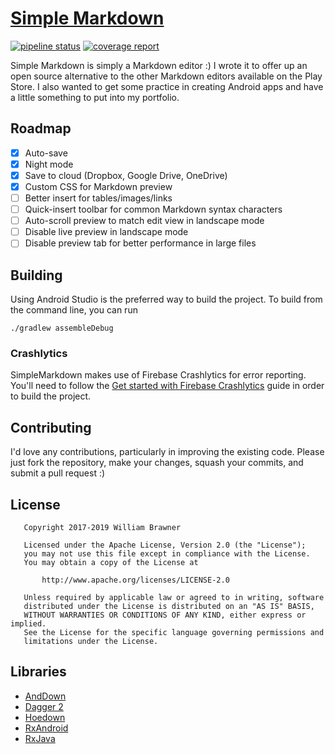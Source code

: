 # [Simple Markdown](https://wbrawner.com/portfolio/simple-markdown/)

[![pipeline status](https://gitlab.com/billybrawner/SimpleMarkdown/badges/master/pipeline.svg)](https://gitlab.com/billybrawner/SimpleMarkdown/commits/master)
[![coverage report](https://gitlab.com/billybrawner/SimpleMarkdown/badges/master/coverage.svg)](https://gitlab.com/billybrawner/SimpleMarkdown/commits/master)

Simple Markdown is simply a Markdown editor :) I wrote it to offer up an open source alternative to
the other Markdown editors available on the Play Store. I also wanted to get some practice in
creating Android apps and have a little something to put into my portfolio.

## Roadmap

* [x] Auto-save
* [x] Night mode
* [x] Save to cloud (Dropbox, Google Drive, OneDrive)
* [x] Custom CSS for Markdown preview
* [ ] Better insert for tables/images/links
* [ ] Quick-insert toolbar for common Markdown syntax characters
* [ ] Auto-scroll preview to match edit view in landscape mode
* [ ] Disable live preview in landscape mode
* [ ] Disable preview tab for better performance in large files

## Building

Using Android Studio is the preferred way to build the project. To build from the command line, you can run

    ./gradlew assembleDebug

### Crashlytics

SimpleMarkdown makes use of Firebase Crashlytics for error reporting. You'll need to follow the 
[Get started with Firebase Crashlytics](https://firebase.google.com/docs/crashlytics/get-started?platform=android) guide in order to build the project.

## Contributing

I'd love any contributions, particularly in improving the existing code. Please just fork the
repository, make your changes, squash your commits, and submit a pull request :)

## License

```
   Copyright 2017-2019 William Brawner

   Licensed under the Apache License, Version 2.0 (the "License");
   you may not use this file except in compliance with the License.
   You may obtain a copy of the License at

       http://www.apache.org/licenses/LICENSE-2.0

   Unless required by applicable law or agreed to in writing, software
   distributed under the License is distributed on an "AS IS" BASIS,
   WITHOUT WARRANTIES OR CONDITIONS OF ANY KIND, either express or implied.
   See the License for the specific language governing permissions and
   limitations under the License.
```

## Libraries

- [AndDown](https://github.com/commonsguy/cwac-anddown)
- [Dagger 2](https://github.com/google/dagger)
- [Hoedown](https://github.com/hoedown/hoedown)
- [RxAndroid](https://github.com/ReactiveX/RxAndroid)
- [RxJava](https://github.com/ReactiveX/RxJava)
